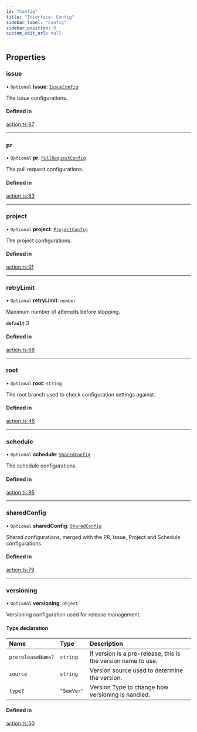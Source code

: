 ```yaml
---
id: "Config"
title: "Interface: Config"
sidebar_label: "Config"
sidebar_position: 0
custom_edit_url: null
---
```


## Properties

### issue

• `Optional` **issue**: [`IssueConfig`](IssueConfig.md)

The issue configurations.

#### Defined in

[action.ts:87](https://github.com/Videndum/Convential-PR-Releases/blob/377fcdd/src/action.ts#L87)

___

### pr

• `Optional` **pr**: [`PullRequestConfig`](PullRequestConfig.md)

The pull request configurations.

#### Defined in

[action.ts:83](https://github.com/Videndum/Convential-PR-Releases/blob/377fcdd/src/action.ts#L83)

___

### project

• `Optional` **project**: [`ProjectConfig`](ProjectConfig.md)

The project configurations.

#### Defined in

[action.ts:91](https://github.com/Videndum/Convential-PR-Releases/blob/377fcdd/src/action.ts#L91)

___

### retryLimit

• `Optional` **retryLimit**: `number`

Maximum number of attempts before stopping.

**`default`** 3

#### Defined in

[action.ts:68](https://github.com/Videndum/Convential-PR-Releases/blob/377fcdd/src/action.ts#L68)

___

### root

• `Optional` **root**: `string`

The root branch used to check configuration settings against.

#### Defined in

[action.ts:46](https://github.com/Videndum/Convential-PR-Releases/blob/377fcdd/src/action.ts#L46)

___

### schedule

• `Optional` **schedule**: [`SharedConfig`](SharedConfig.md)

The schedule configurations.

#### Defined in

[action.ts:95](https://github.com/Videndum/Convential-PR-Releases/blob/377fcdd/src/action.ts#L95)

___

### sharedConfig

• `Optional` **sharedConfig**: [`SharedConfig`](SharedConfig.md)

Shared configurations, merged with the PR, Issue, Project and Schedule configurations.

#### Defined in

[action.ts:79](https://github.com/Videndum/Convential-PR-Releases/blob/377fcdd/src/action.ts#L79)

___

### versioning

• `Optional` **versioning**: `Object`

Versioning configuration used for release management.

#### Type declaration

| Name | Type | Description |
| :------ | :------ | :------ |
| `prereleaseName?` | `string` | If version is a pre-release, this is the version name to use. |
| `source` | `string` | Version source used to determine the version. |
| `type?` | ``"SemVer"`` | Version Type to change how versioning is handled. |

#### Defined in

[action.ts:50](https://github.com/Videndum/Convential-PR-Releases/blob/377fcdd/src/action.ts#L50)
